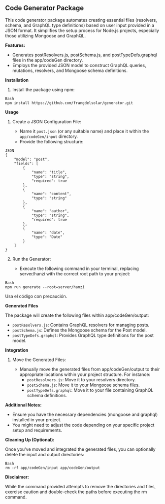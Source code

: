 ## Code Generator Package

This code generator package automates creating essential files (resolvers, schema, and GraphQL type definitions) based on user input provided in a JSON format. It simplifies the setup process for Node.js projects, especially those utilizing Mongoose and GraphQL.

**Features:**

- Generates postResolvers.js, postSchema.js, and postTypeDefs.graphql files in the app/codeGen directory.
- Employs the provided JSON model to construct GraphQL queries, mutations, resolvers, and Mongoose schema definitions.

**Installation**

1. Install the package using npm:

```
Bash
npm install https://github.com/frangdelsolar/generator.git
```

**Usage**

1. Create a JSON Configuration File:

   - Name it `post.json` (or any suitable name) and place it within the `app/codeGen/input` directory.
   - Provide the following structure:

```
JSON
{
    "model": "post",
    "fields": [
        {
            "name": "title",
            "type": "string",
            "required": true
        },
        {
            "name": "content",
            "type": "string"
        },
        {
            "name": "author",
            "type": "string",
            "required": true
        },
        {
            "name": "date",
            "type": "Date"
        }
    ]
}
```

2. Run the Generator:

   - Execute the following command in your terminal, replacing server/hanzi with the correct root path to your project:

```
Bash
npm run generate --root=server/hanzi
```

Usa el código con precaución.

**Generated Files**

The package will create the following files within app/codeGen/output:

- `postResolvers.js`: Contains GraphQL resolvers for managing posts.
- `postSchema.js`: Defines the Mongoose schema for the Post model.
- `postTypeDefs.graphql`: Provides GraphQL type definitions for the post model.

**Integration**

1. Move the Generated Files:

   - Manually move the generated files from app/codeGen/output to their appropriate locations within your project structure. For instance:
     - `postResolvers.js`: Move it to your resolvers directory.
     - `postSchema.js`: Move it to your Mongoose schema files.
     - `postTypeDefs.graphql`: Move it to your file containing GraphQL schema definitions.

**Additional Notes:**

- Ensure you have the necessary dependencies (mongoose and graphql) installed in your project.
- You might need to adjust the code depending on your specific project setup and requirements.

**Cleaning Up (Optional):**

Once you've moved and integrated the generated files, you can optionally delete the input and output directories:

```
Bash
rm -rf app/codeGen/input app/codeGen/output
```

**Disclaimer:**

While the command provided attempts to remove the directories and files, exercise caution and double-check the paths before executing the rm command.
